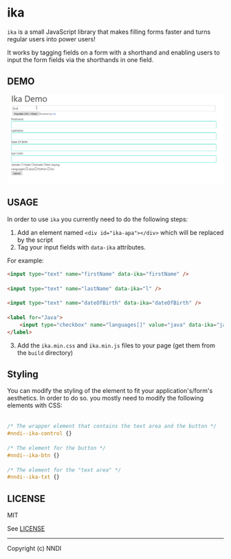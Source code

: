 ika
===

`ika` is a small JavaScript library that makes filling forms faster and turns
regular users into power users!

It works by tagging fields on a form with a shorthand and enabling users to 
input the form fields via the shorthands in one field.

## DEMO

![demo](./demo.gif)

## USAGE

In order to use `ika` you currently need to do the following steps:

1. Add an element named `<div id="ika-apa"></div>` which will be replaced by the script
2. Tag your input fields with `data-ika` attributes.

For example:

```html
<input type="text" name="firstName" data-ika="firstName" />

<input type="text" name="lastName" data-ika="l" />

<input type="text" name="dateOfBirth" data-ika="dateOfBirth" />

<label for="Java">
    <input type="checkbox" name="languages[]" value="java" data-ika="java"> Java
</label>
```

3. Add the `ika.min.css` and `ika.min.js` files to your page (get them from the `build` directory)

## Styling

You can modify the styling of the element to fit your application's/form's aesthetics.
In order to do so. you mostly need to modify the following elements with CSS:

```css

/* The wrapper element that contains the text area and the button */
#nndi--ika-control {}

/* The element for the button */
#nndi--ika-btn {}

/* The element for the "text area" */
#nndi--ika-txt {}
```

## LICENSE

MIT 

See [LICENSE](./LICENSE)

---

Copyright (c) NNDI